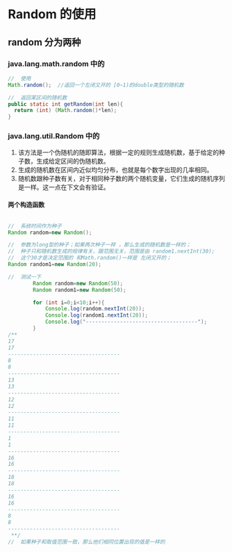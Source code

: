 # Random 的使用

## random 分为两种

### java.lang.math.random 中的

```java
//  使用
Math.random();  //返回一个左闭又开的 [0~1)的double类型的随机数

//  返回某区间的随机数
public static int getRandom(int len){
  return (int) (Math.random()*len);
}
```

### java.lang.util.Random 中的

1. 该方法是一个伪随机的随即算法，根据一定的规则生成随机数，基于给定的种子数，生成给定区间的伪随机数。
2. 生成的随机数在区间内近似均匀分布，也就是每个数字出现的几率相同。
3. 随机数跟种子数有关，对于相同种子数的两个随机变量，它们生成的随机序列是一样。这一点在下文会有验证。

#### 两个构造函数

```java

//  系统时间作为种子
Random random=new Random();

//  参数为long型的种子；如果两次种子一样 ，那么生成的随机数是一样的；
//  种子只和随机数生成的规律有关，跟范围无关，范围是由 random1.nextInt(30);
//  这个30才是决定范围的 和Math.random()一样是 左闭又开的；
Random random1=new Random(20);

//  测试一下
        Random random=new Random(50);
        Random random1=new Random(50);

        for (int i=0;i<10;i++){
            Console.log(random.nextInt(20));
            Console.log(random1.nextInt(20));
            Console.log("------------------------------------");
        }
/**
17
17
------------------------------------
8
8
------------------------------------
13
13
------------------------------------
12
12
------------------------------------
11
11
------------------------------------
1
1
------------------------------------
16
16
------------------------------------
18
18
------------------------------------
16
16
------------------------------------
8
8
------------------------------------
 **/
//  如果种子和取值范围一致，那么他们相同位置出现的值是一样的
```
